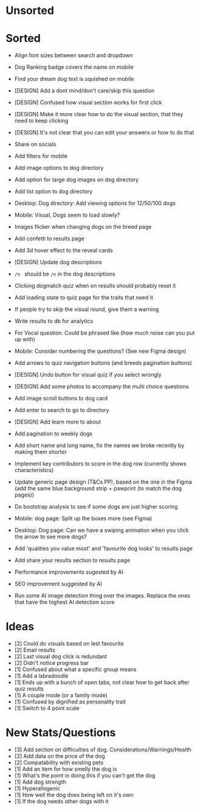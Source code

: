 # Unsorted

# Sorted

- Align font sizes between search and dropdown
- Dog Ranking badge covers the name on mobile
- Find your dream dog text is squished on mobile
- [DESIGN] Add a dont mind/don't care/skip this question
- [DESIGN] Confused how visual section works for first click
- [DESIGN] Make it more clear how to do the visual section, that they need to keep clicking
- [DESIGN] It's not clear that you can edit your answers or how to do that
- Share on socials

- Add filters for mobile
- Add image options to dog directory
- Add option for large dog images on dog directory
- Add list option to dog directory
- Desktop: Dog directory: Add viewing options for 12/50/100 dogs

- Mobile: Visual, Dogs seem to load slowly?
- Images flicker when changing dogs on the breed page
- Add confetti to results page
- Add 3d hover effect to the reveal cards
- [DESIGN] Update dog descriptions
- `/n ` should be `/n` in the dog descriptions
- Clicking dogmatch quiz when on results should probably reset it
- Add loading state to quiz page for the traits that need it
- If people try to skip the visual round, give them a warning
- Write results to db for analytics
- For Vocal question. Could be phrased like (how much noise can you put up with)
- Mobile: Consider numbering the questions? (See new Figma design)
- Add arrows to quiz navigation buttons (and breeds pagination buttons)
- [DESIGN] Undo button for visual quiz if you select wrongly
- [DESIGN] Add some photos to accompany the multi choice questions
- Add image scroll buttons to dog card
- Add enter to search to go to directory
- [DESIGN] Add learn more to about
- Add pagination to weekly dogs
- Add short name and long name, fix the names we broke recently by making them shorter
- Implement key contributors to score in the dog row (currently shows characteristics)
- Update generic page design (T&Cs PP), based on the one in the Figma (add the same blue background strip + pawprint (to match the dog pages))
- Do bootstrap analysis to see if some dogs are just higher scoring
- Mobile: dog page: Split up the boxes more (see Figma)
- Desktop: Dog page: Can we have a swiping animation when you click the arrow to see more dogs?
- Add 'qualities you value most' and 'favourite dog looks' to results page
- Add share your results section to results page
- Performance improvements sugested by AI
- SEO improvement suggested by AI
- Run some AI image detection thing over the images. Replace the ones that have the highest AI detection score

# Ideas

- [2] Could do visuals based on lest favourite
- [2] Email results
- [2] Last visual dog click is redundant
- [2] Didn't notice progress bar
- [1] Confused about what a specific group means
- [1] Add a labradoodle
- [1] Ends up with a bunch of open tabs, not clear how to get back after quiz results
- [1] A couple mode (or a family mode)
- [1] Confused by dignified as personality trait
- [1] Switch to 4 point scale

# New Stats/Questions

- [3] Add section on difficulties of dog. Considerations/Warnings/Health
- [2] Add data on the price of the dog
- [2] Compatability with existing pets
- [1] Add an item for how smelly the dog is
- [1] What's the point in doing this if you can't get the dog
- [1] Add dog strength
- [1] Hyperallogenic
- [1] How well the dog does being left on it's own
- [1] If the dog needs other dogs with it
